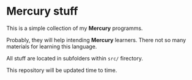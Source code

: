 Mercury stuff
=============

This is a simple collection of my **Mercury** programms.

Probably, they will help intending **Mercury** learners. There not so many materials for learning this language.

All stuff are located in subfolders within `src/` firectory.

This repository will be updated time to time.
